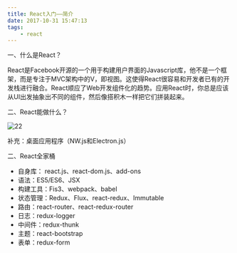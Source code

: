 ```yaml
---
title: React入门——简介
date: 2017-10-31 15:47:13
tags:
    - react
---
```


一、什么是React？

React是Facebook开源的一个用于构建用户界面的Javascript库，他不是一个框架，而是专注于MVC架构中的V，即视图。这使得React很容易和开发者已有的开发栈进行融合。React顺应了Web开发组件化的趋势。应用React时，你总是应该从UI出发抽象出不同的组件，然后像搭积木一样把它们拼装起来。

二、React能做什么？

![22](0006.png)

补充：桌面应用程序（NW.js和Electron.js）

二、React全家桶 

- 自身库： react.js、react-dom.js、add-ons
- 语法：ES5/ES6、JSX
- 构建工具：Fis3、webpack、babel
- 状态管理：Redux、Flux、react-redux、Immutable
- 路由：react-router、react-redux-router
- 日志：redux-logger
- 中间件：redux-thunk
- 主题：react-bootstrap
- 表单：redux-form